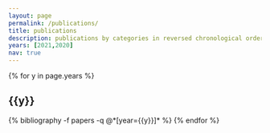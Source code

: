 ```yaml
---
layout: page
permalink: /publications/
title: publications
description: publications by categories in reversed chronological order. generated by jekyll-scholar.
years: [2021,2020]
nav: true
---
```


<div class="publications">

{% for y in page.years %}
  <h2 class="year">{{y}}</h2>
  {% bibliography -f papers -q @*[year={{y}}]* %}
{% endfor %}

</div>
